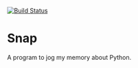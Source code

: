 [![Build Status](https://travis-ci.org/Dzol/snap.svg?branch=master)](https://travis-ci.org/Dzol/snap)

# Snap

A program to jog my memory about Python.
